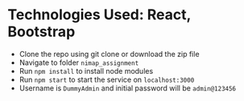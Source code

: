 # Technologies Used: React, Bootstrap

- Clone the repo using git clone or download the zip file
- Navigate to folder `nimap_assignment`
- Run `npm install` to install node modules
- Run `npm start` to start the service on `localhost:3000`
- Username is `DummyAdmin` and initial password will be `admin@123456`
